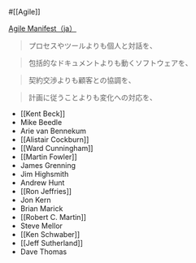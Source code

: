 #[[Agile]]

[Agile Manifest（ja）](https://agilemanifesto.org/iso/ja/manifesto.html)


> プロセスやツールよりも個人と対話を、

> 包括的なドキュメントよりも動くソフトウェアを、

> 契約交渉よりも顧客との協調を、

> 計画に従うことよりも変化への対応を、

- [[Kent Beck]]
- Mike Beedle
- Arie van Bennekum
- [[Alistair Cockburn]]
- [[Ward Cunningham]]
- [[Martin Fowler]]
- James Grenning
- Jim Highsmith
- Andrew Hunt
- [[Ron Jeffries]]
- Jon Kern
- Brian Marick
- [[Robert C. Martin]]
- Steve Mellor
- [[Ken Schwaber]]
- [[Jeff Sutherland]]
- Dave Thomas

